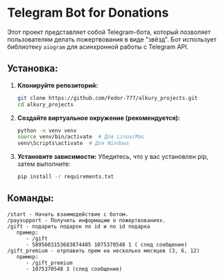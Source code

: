 # Telegram Bot for Donations

Этот проект представляет собой Telegram-бота, который позволяет пользователям делать пожертвования в виде "звёзд". Бот использует библиотеку `aiogram` для асинхронной работы с Telegram API.

## Установка:

1. **Клонируйте репозиторий:**
   ```bash
   git clone https://github.com/Fedor-777/alkury_projects.git
   cd alkury_projects
   ```
2. **Создайте виртуальное окружение (рекомендуется):**
   ```bash
   python -m venv venv
   source venv/bin/activate  # Для Linux/Mac
   venv\Scripts\activate  # Для Windows
   ```
   
3. **Установите зависимости:**
   Убедитесь, что у вас установлен pip, затем выполните:
   ```bash
   pip install -r requirements.txt
   ```
## Команды:

```
/start - Начать взаимодействие с ботом.
/paysupport - Получить информацию о пожертвованиях.
/gift - подарить подарок по id и по id подарка
   пример:
      - /gift
      - 5895603153683874485 1075370548 1 ( след сообщение)
/gift_premium - отрпавить прем на несколько месяцев (3, 6, 12)
   пример:
      - /gift_premium
      - 1075370548 3 (след сообщение)

```

